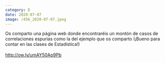 ```yaml
--- 
category: D 
date: 2020-07-07 
image: /456_2020-07-07.jpeg 
--- 
```


Os comparto una página web  donde encontraréis un montón de casos de correlaciones espurias como la del ejemplo que os comparto (¡Bueno para contar en las clases de Estadística!)<br><br>http://ow.ly/umAY50Ap9Pb